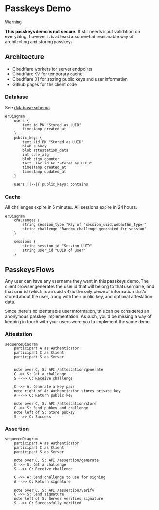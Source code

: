 # Passkeys Demo

> [!WARNING]
> **This passkeys demo is not secure.**
> It still needs input validation on everything, however it is at least a somewhat reasonable way of architecting and storing passkeys.

## Architecture

-   Cloudflare workers for server endpoints
-   Cloudflare KV for temporary cache
-   Cloudflare D1 for storing public keys and user information
-   Github pages for the client code

### Database

See [database schema](https://github.com/nealfennimore/passkeys/blob/main/src/server/db/schema/schema.sql).

```mermaid
erDiagram
	users {
        text id PK "Stored as UUID"
		timestamp created_at
    }
    public_keys {
        text kid PK "Stored as UUID"
        blob pubkey
        blob attestation_data
		int cose_alg
		blob sign_counter
		text user_id FK "Stored as UUID"
		timestamp created_at
		timestamp updated_at
    }

	users ||--|{ public_keys: contains
```

### Cache

All challenges expire in 5 minutes. All sessions expire in 24 hours.

```mermaid
erDiagram
	challenges {
        string session_type "Key of 'session_uuid:webauthn_type'"
		string challenge "Random challenge generated for session"
    }

	sessions {
		string session_id "Session UUID"
		string user_id "UUID of user"
	}
```

## Passkeys Flows

Any user can have any username they want in this passkeys demo. The client browser generates the user id that will belong to that username, and that user id (which is an uuid v4) is the only piece of information that's stored about the user, along with their public key, and optional attestation data.

Since there's no identifiable user information, this can be considered an anonymous passkey implementation. As such, you'd be missing a way of keeping in touch with your users were you to implement the same demo.

### Attestation

```mermaid
sequenceDiagram
	participant A as Authenticator
	participant C as Client
	participant S as Server


	note over C, S: API /attestation/generate
	C ->> S: Get a challenge
	S -->> C: Receive challenge

	C ->> A: Generate a key pair
	note right of A: Authenticator stores private key
	A -->> C: Return public key

	note over C, S: API /attestation/store
	C ->> S: Send pubkey and challenge
	note left of S: Store pubkey
	S -->> C: Success
```

### Assertion

```mermaid
sequenceDiagram
	participant A as Authenticator
	participant C as Client
	participant S as Server

	note over C, S: API /assertion/generate
	C ->> S: Get a challenge
	S -->> C: Receive challenge

	C ->> A: Send challenge to use for signing
	A -->> C: Return signature

	note over C, S: API /assertion/verify
	C ->> S: Send signature
	note left of S: Server verifies signature
	S -->> C: Successfully verified
```

